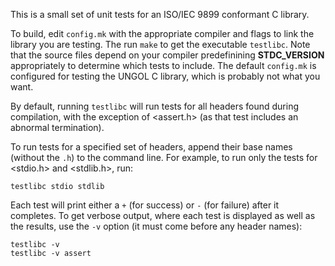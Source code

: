 This is a small set of unit tests for an ISO/IEC 9899 conformant C library.

To build, edit `config.mk` with the appropriate compiler and flags to link
the library you are testing. The run `make` to get the executable `testlibc`.
Note that the source files depend on your compiler predefinining
__STDC_VERSION__ appropriately to determine which tests to include. The
default `config.mk` is configured for testing the UNGOL C library, which is
probably not what you want.

By default, running `testlibc` will run tests for all headers found during
compilation, with the exception of <assert.h> (as that test includes an
abnormal termination).

To run tests for a specified set of headers, append their base names (without
the `.h`) to the command line. For example, to run only the tests for <stdio.h>
and <stdlib.h>, run:

    testlibc stdio stdlib

Each test will print either a `+` (for success) or `-` (for failure) after it
completes. To get verbose output, where each test is displayed as well as
the results, use the `-v` option (it must come before any header names):

    testlibc -v
    testlibc -v assert
